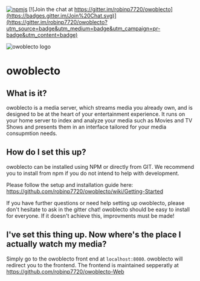 [![npmjs](https://img.shields.io/npm/dw/owoblecto.svg)](https://www.npmjs.com/package/owoblecto)
[![Join the chat at https://gitter.im/robinp7720/owoblecto](https://badges.gitter.im/Join%20Chat.svg)](https://gitter.im/robinp7720/owoblecto?utm_source=badge&utm_medium=badge&utm_campaign=pr-badge&utm_content=badge)

![owoblecto logo](https://github.com/robinp7720/owoblecto/blob/master/images/logotype.png?raw=true)
# owoblecto
## What is it?
owoblecto is a media server, which streams media you already own, and is designed to be at the heart of your entertainment experience. It runs on your home server to index and analyze your media such as Movies and TV Shows and presents them in an interface tailored for your media consupmtion needs.

## How do I set this up?
owoblecto can be installed using NPM or directly from GIT. We recommend you to install from npm if you do not intend to help with development.

Please follow the setup and installation guide here: https://github.com/robinp7720/owoblecto/wiki/Getting-Started

If you have further questions or need help setting up owoblecto, please don't hesitate to ask in the gitter chat! owoblecto should be easy to install for everyone. If it doesn't achieve this, improvments must be made!

## I've set this thing up. Now where's the place I actually watch my media?
Simply go to the owoblecto front end at ```localhost:8080```. owoblecto will redirect you to the frontend. The frontend is maintained sepperatly at https://github.com/robinp7720/owoblecto-Web
